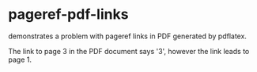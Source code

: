 # pageref-pdf-links

demonstrates a problem with pageref links in PDF generated by pdflatex.

The link to page 3 in the PDF document says '3', however the link leads to page 1.
